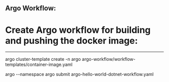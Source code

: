 Argo Workflow:
--------------

# Create Argo workflow for building and pushing the docker image:
-----------------------------------------------------------------

argo cluster-template create -n argo argo-workflow/workflow-templates/container-image.yaml

argo --namespace argo submit argo-hello-world-dotnet-workflow.yaml